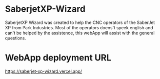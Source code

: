# SaberjetXP-Wizard

SaberjetXP Wizard was created to help the CNC operators of the SaberJet XP from Park Industries. Most of the operators doens't speek english and can't be helped by the assistence, this webApp will assist with the general questions.

# WebApp deployment URL

https://saberjet-xp-wizard.vercel.app/
